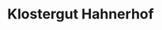 ---
title: "Klostergut Hahnerhof"
url: /enkenbach-alsenborn/klostergut-hahnerhof/
shop: Hofladen
---